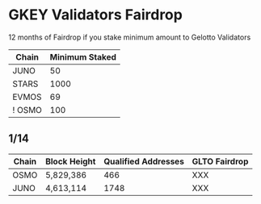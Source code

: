 # GKEY Validators Fairdrop 
12 months of Fairdrop if you stake minimum amount to Gelotto Validators

| Chain | Minimum Staked      | 
|-------|---------------------|
| JUNO  | 50                  | 
| STARS | 1000                | 
| EVMOS | 69                  |            
! OSMO  | 100                 |

## 1/14
| Chain   | Block Height        | Qualified Addresses | GLTO Fairdrop |
|---------|---------------------|---------------------|---------------|
| OSMO    | 5,829,386           | 466                 | XXX           |  
| JUNO    | 4,613,114           | 1748                | XXX           |  